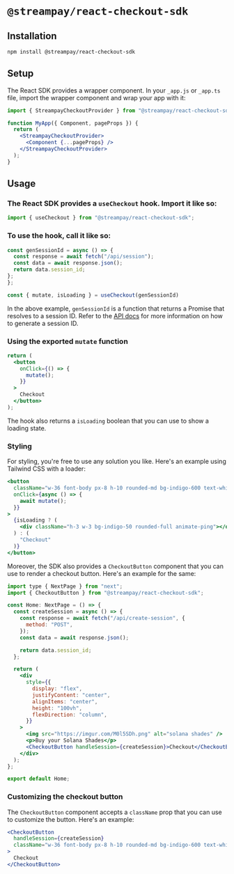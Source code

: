 # `@streampay/react-checkout-sdk`

## Installation

```bash
npm install @streampay/react-checkout-sdk
```

## Setup

The React SDK provides a wrapper component. In your `_app.js` or `_app.ts` file, import the wrapper component and wrap your app with it:

```jsx
import { StreampayCheckoutProvider } from "@streampay/react-checkout-sdk";

function MyApp({ Component, pageProps }) {
  return (
    <StreampayCheckoutProvider>
      <Component {...pageProps} />
    </StreampayCheckoutProvider>
  );
}
```

## Usage

### The React SDK provides a `useCheckout` hook. Import it like so:

```jsx
import { useCheckout } from "@streampay/react-checkout-sdk";
```

### To use the hook, call it like so:

```jsx
const genSessionId = async () => {
  const response = await fetch("/api/session");
  const data = await response.json();
  return data.session_id;
};
};

const { mutate, isLoading } = useCheckout(genSessionId)

```

In the above example, `genSessionId` is a function that returns a Promise that resolves to a session ID. Refer to the [API docs](https://docs.streampayment.app/api-reference/checkout-api) for more information on how to generate a session ID.

### Using the exported `mutate` function

```jsx
return (
  <button
    onClick={() => {
      mutate();
    }}
  >
    Checkout
  </button>
);
```

The hook also returns a `isLoading` boolean that you can use to show a loading state.

### Styling

For styling, you're free to use any solution you like. Here's an example using Tailwind CSS with a loader:

```jsx
<button
  className="w-36 font-body px-8 h-10 rounded-md bg-indigo-600 text-white text-[16px] hover:bg-indigo-700 grid place-items-center"
  onClick={async () => {
    await mutate();
  }}
>
  {isLoading ? (
    <div className="h-3 w-3 bg-indigo-50 rounded-full animate-ping"></div>
  ) : (
    "Checkout"
  )}
</button>
```

Moreover, the SDK also provides a `CheckoutButton` component that you can use to render a checkout button. Here's an example for the same:

```jsx
import type { NextPage } from "next";
import { CheckoutButton } from "@streampay/react-checkout-sdk";

const Home: NextPage = () => {
  const createSession = async () => {
    const response = await fetch("/api/create-session", {
      method: "POST",
    });
    const data = await response.json();

    return data.session_id;
  };

  return (
    <div
      style={{
        display: "flex",
        justifyContent: "center",
        alignItems: "center",
        height: "100vh",
        flexDirection: "column",
      }}
    >
      <img src="https://imgur.com/M0l5SDh.png" alt="solana shades" />
      <p>Buy your Solana Shades</p>
      <CheckoutButton handleSession={createSession}>Checkout</CheckoutButton>
    </div>
  );
};

export default Home;
```

### Customizing the checkout button

The `CheckoutButton` component accepts a `className` prop that you can use to customize the button. Here's an example:

```jsx
<CheckoutButton
  handleSession={createSession}
  className="w-36 font-body px-8 h-10 rounded-md bg-indigo-600 text-white text-[16px] hover:bg-indigo-700 grid place-items-center"
>
  Checkout
</CheckoutButton>
```
